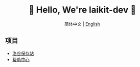 <div align="center">
  <h1>🎉 Hello, We're laikit-dev 🥳</h1>
  <p>简体中文 | <a href="README.en.md">English</a></p>
</div>

## 项目

- [洛谷保存站](https://www.luogu.me)
- [帮助中心](https://help.luogu.me)
